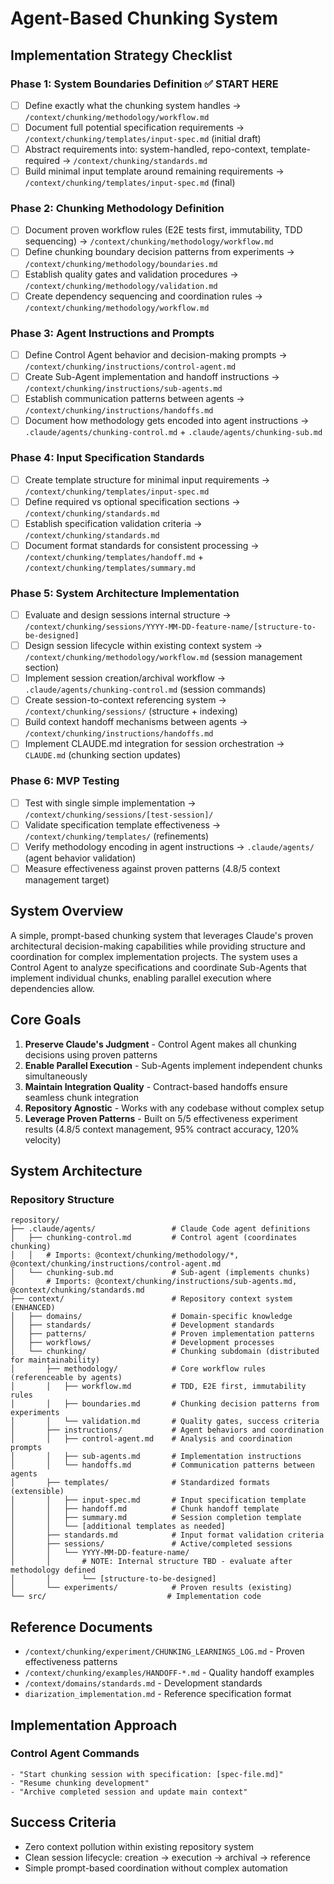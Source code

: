 # Agent-Based Chunking System

## Implementation Strategy Checklist

### Phase 1: System Boundaries Definition ✅ **START HERE**
- [ ] Define exactly what the chunking system handles → `/context/chunking/methodology/workflow.md`
- [ ] Document full potential specification requirements → `/context/chunking/templates/input-spec.md` (initial draft)
- [ ] Abstract requirements into: system-handled, repo-context, template-required → `/context/chunking/standards.md`
- [ ] Build minimal input template around remaining requirements → `/context/chunking/templates/input-spec.md` (final)

### Phase 2: Chunking Methodology Definition
- [ ] Document proven workflow rules (E2E tests first, immutability, TDD sequencing) → `/context/chunking/methodology/workflow.md`
- [ ] Define chunking boundary decision patterns from experiments → `/context/chunking/methodology/boundaries.md`
- [ ] Establish quality gates and validation procedures → `/context/chunking/methodology/validation.md`
- [ ] Create dependency sequencing and coordination rules → `/context/chunking/methodology/workflow.md`

### Phase 3: Agent Instructions and Prompts
- [ ] Define Control Agent behavior and decision-making prompts → `/context/chunking/instructions/control-agent.md`
- [ ] Create Sub-Agent implementation and handoff instructions → `/context/chunking/instructions/sub-agents.md`
- [ ] Establish communication patterns between agents → `/context/chunking/instructions/handoffs.md`
- [ ] Document how methodology gets encoded into agent instructions → `.claude/agents/chunking-control.md` + `.claude/agents/chunking-sub.md`

### Phase 4: Input Specification Standards
- [ ] Create template structure for minimal input requirements → `/context/chunking/templates/input-spec.md`
- [ ] Define required vs optional specification sections → `/context/chunking/standards.md`
- [ ] Establish specification validation criteria → `/context/chunking/standards.md`
- [ ] Document format standards for consistent processing → `/context/chunking/templates/handoff.md` + `/context/chunking/templates/summary.md`

### Phase 5: System Architecture Implementation
- [ ] Evaluate and design sessions internal structure → `/context/chunking/sessions/YYYY-MM-DD-feature-name/[structure-to-be-designed]`
- [ ] Design session lifecycle within existing context system → `/context/chunking/methodology/workflow.md` (session management section)
- [ ] Implement session creation/archival workflow → `.claude/agents/chunking-control.md` (session commands)
- [ ] Create session-to-context referencing system → `/context/chunking/sessions/` (structure + indexing)
- [ ] Build context handoff mechanisms between agents → `/context/chunking/instructions/handoffs.md`
- [ ] Implement CLAUDE.md integration for session orchestration → `CLAUDE.md` (chunking section updates)

### Phase 6: MVP Testing
- [ ] Test with single simple implementation → `/context/chunking/sessions/[test-session]/`
- [ ] Validate specification template effectiveness → `/context/chunking/templates/` (refinements)
- [ ] Verify methodology encoding in agent instructions → `.claude/agents/` (agent behavior validation)
- [ ] Measure effectiveness against proven patterns (4.8/5 context management target)

## System Overview

A simple, prompt-based chunking system that leverages Claude's proven architectural decision-making capabilities while providing structure and coordination for complex implementation projects. The system uses a Control Agent to analyze specifications and coordinate Sub-Agents that implement individual chunks, enabling parallel execution where dependencies allow.

## Core Goals

1. **Preserve Claude's Judgment** - Control Agent makes all chunking decisions using proven patterns
2. **Enable Parallel Execution** - Sub-Agents implement independent chunks simultaneously 
3. **Maintain Integration Quality** - Contract-based handoffs ensure seamless chunk integration
4. **Repository Agnostic** - Works with any codebase without complex setup
5. **Leverage Proven Patterns** - Built on 5/5 effectiveness experiment results (4.8/5 context management, 95% contract accuracy, 120% velocity)

## System Architecture


### Repository Structure
```
repository/
├── .claude/agents/                 # Claude Code agent definitions
│   ├── chunking-control.md         # Control agent (coordinates chunking)
│   │   # Imports: @context/chunking/methodology/*, @context/chunking/instructions/control-agent.md
│   └── chunking-sub.md             # Sub-agent (implements chunks)
│       # Imports: @context/chunking/instructions/sub-agents.md, @context/chunking/standards.md
├── context/                        # Repository context system (ENHANCED)
│   ├── domains/                    # Domain-specific knowledge
│   ├── standards/                  # Development standards
│   ├── patterns/                   # Proven implementation patterns
│   ├── workflows/                  # Development processes
│   └── chunking/                   # Chunking subdomain (distributed for maintainability)
│       ├── methodology/            # Core workflow rules (referenceable by agents)
│       │   ├── workflow.md         # TDD, E2E first, immutability rules
│       │   ├── boundaries.md       # Chunking decision patterns from experiments
│       │   └── validation.md       # Quality gates, success criteria
│       ├── instructions/           # Agent behaviors and coordination
│       │   ├── control-agent.md    # Analysis and coordination prompts
│       │   ├── sub-agents.md       # Implementation instructions
│       │   └── handoffs.md         # Communication patterns between agents
│       ├── templates/              # Standardized formats (extensible)
│       │   ├── input-spec.md       # Input specification template
│       │   ├── handoff.md          # Chunk handoff template
│       │   ├── summary.md          # Session completion template
│       │   └── [additional templates as needed]
│       ├── standards.md            # Input format validation criteria
│       ├── sessions/               # Active/completed sessions
│       │   └── YYYY-MM-DD-feature-name/
│       │       # NOTE: Internal structure TBD - evaluate after methodology defined
│       │       └── [structure-to-be-designed]
│       └── experiments/            # Proven results (existing)
└── src/                           # Implementation code
```





## Reference Documents
- `/context/chunking/experiment/CHUNKING_LEARNINGS_LOG.md` - Proven effectiveness patterns
- `/context/chunking/examples/HANDOFF-*.md` - Quality handoff examples
- `/context/domains/standards.md` - Development standards
- `diarization_implementation.md` - Reference specification format



## Implementation Approach

### Control Agent Commands
```
- "Start chunking session with specification: [spec-file.md]"
- "Resume chunking development"
- "Archive completed session and update main context"
```


## Success Criteria
- Zero context pollution within existing repository system
- Clean session lifecycle: creation → execution → archival → reference
- Simple prompt-based coordination without complex automation

